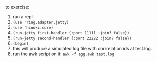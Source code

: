 to exercise:

1. run a repl
2. `(use 'ring.adapter.jetty)`
3. `(use 'hinoki.core)`
4. `(run-jetty first-handler {:port 11111 :join? false})`
5. `(run-jetty second-handler {:port 22222 :join? false})`
6. `(begin)`
7. this will produce a simulated log file with corrrelation ids at test.log.
8. run the awk script on it: `awk -f agg.awk test.log`

